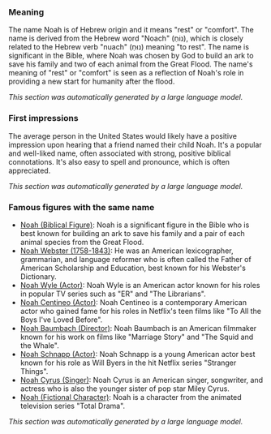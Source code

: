 ### Meaning
The name Noah is of Hebrew origin and it means "rest" or "comfort". The name is derived from the Hebrew word "Noach" (נוֹחַ), which is closely related to the Hebrew verb "nuach" (נוּחַ) meaning "to rest". The name is significant in the Bible, where Noah was chosen by God to build an ark to save his family and two of each animal from the Great Flood. The name's meaning of "rest" or "comfort" is seen as a reflection of Noah's role in providing a new start for humanity after the flood.

_This section was automatically generated by a large language model._

### First impressions
The average person in the United States would likely have a positive impression upon hearing that a friend named their child Noah. It's a popular and well-liked name, often associated with strong, positive biblical connotations. It's also easy to spell and pronounce, which is often appreciated.

_This section was automatically generated by a large language model._

### Famous figures with the same name
- [Noah (Biblical Figure)](https://en.wikipedia.org/wiki/Noah_(Biblical_Figure)): Noah is a significant figure in the Bible who is best known for building an ark to save his family and a pair of each animal species from the Great Flood.
- [Noah Webster (1758-1843)](https://en.wikipedia.org/wiki/Noah_Webster_(1758-1843)): He was an American lexicographer, grammarian, and language reformer who is often called the Father of American Scholarship and Education, best known for his Webster's Dictionary.
- [Noah Wyle (Actor)](https://en.wikipedia.org/wiki/Noah_Wyle_(Actor)): Noah Wyle is an American actor known for his roles in popular TV series such as "ER" and "The Librarians".
- [Noah Centineo (Actor)](https://en.wikipedia.org/wiki/Noah_Centineo_(Actor)): Noah Centineo is a contemporary American actor who gained fame for his roles in Netflix's teen films like "To All the Boys I've Loved Before".
- [Noah Baumbach (Director)](https://en.wikipedia.org/wiki/Noah_Baumbach_(Director)): Noah Baumbach is an American filmmaker known for his work on films like "Marriage Story" and "The Squid and the Whale".
- [Noah Schnapp (Actor)](https://en.wikipedia.org/wiki/Noah_Schnapp_(Actor)): Noah Schnapp is a young American actor best known for his role as Will Byers in the hit Netflix series "Stranger Things".
- [Noah Cyrus (Singer)](https://en.wikipedia.org/wiki/Noah_Cyrus_(Singer)): Noah Cyrus is an American singer, songwriter, and actress who is also the younger sister of pop star Miley Cyrus.
- [Noah (Fictional Character)](https://en.wikipedia.org/wiki/Noah_(Fictional_Character)): Noah is a character from the animated television series "Total Drama".

_This section was automatically generated by a large language model._